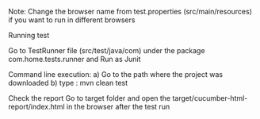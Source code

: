 Note: Change the browser name from test.properties (src/main/resources) if you want to run in different browsers

Running test

Go to TestRunner file (src/test/java/com) under the package com.home.tests.runner and Run as Junit

Command line execution: a) Go to the path where the project was downloaded 
b) type : mvn clean test

Check the report Go to target folder and open the target/cucumber-html-report/index.html in the browser after the test run

